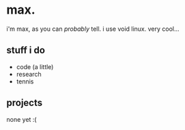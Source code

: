 # max.
i'm max, as you can *probably* tell. i use void linux. very cool...

## stuff i do
- code (a little)
- research
- tennis

## projects
none yet :(
